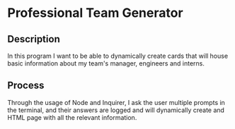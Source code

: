 # Professional Team Generator

## Description
In this program I want to be able to dynamically create cards that will house basic information about my team's manager, engineers and interns.

## Process
Through the usage of Node and Inquirer, I ask the user multiple prompts in the terminal, and their answers are logged and will dynamically create and HTML page with all the relevant information.

